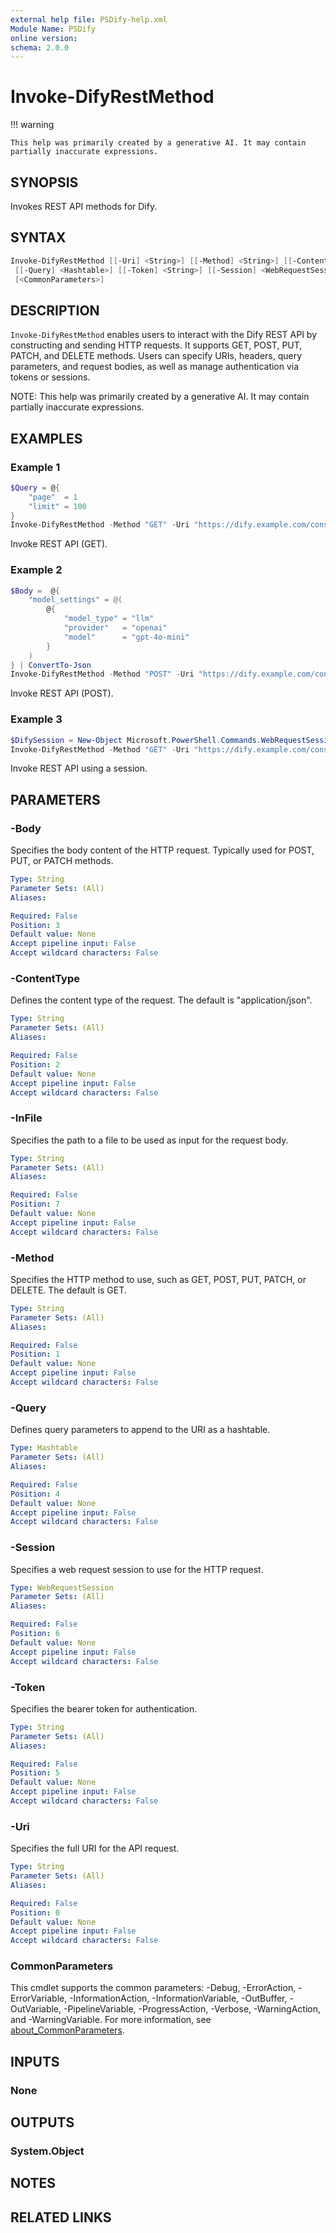 ```yaml
---
external help file: PSDify-help.xml
Module Name: PSDify
online version:
schema: 2.0.0
---
```


# Invoke-DifyRestMethod

!!! warning

    This help was primarily created by a generative AI. It may contain partially inaccurate expressions.

## SYNOPSIS

Invokes REST API methods for Dify.

## SYNTAX

```powershell
Invoke-DifyRestMethod [[-Uri] <String>] [[-Method] <String>] [[-ContentType] <String>] [[-Body] <String>]
 [[-Query] <Hashtable>] [[-Token] <String>] [[-Session] <WebRequestSession>] [[-InFile] <String>]
 [<CommonParameters>]
```

## DESCRIPTION

`Invoke-DifyRestMethod` enables users to interact with the Dify REST API by constructing and sending HTTP requests. It supports GET, POST, PUT, PATCH, and DELETE methods. Users can specify URIs, headers, query parameters, and request bodies, as well as manage authentication via tokens or sessions.

NOTE: This help was primarily created by a generative AI. It may contain partially inaccurate expressions.

## EXAMPLES

### Example 1

```powershell
$Query = @{
    "page"  = 1
    "limit" = 100
}
Invoke-DifyRestMethod -Method "GET" -Uri "https://dify.example.com/console/api/apps" -Query $Query -Token $env:PSDIFY_CONSOLE_TOKEN
```

Invoke REST API (GET).

### Example 2

```powershell
$Body =  @{
    "model_settings" = @(
        @{
            "model_type" = "llm"
            "provider"   = "openai"
            "model"      = "gpt-4o-mini"
        }
    )
} | ConvertTo-Json
Invoke-DifyRestMethod -Method "POST" -Uri "https://dify.example.com/console/api/workspaces/current/default-model" -Body $Body -Token $env:PSDIFY_CONSOLE_TOKEN
```

Invoke REST API (POST).

### Example 3

```powershell
$DifySession = New-Object Microsoft.PowerShell.Commands.WebRequestSession
Invoke-DifyRestMethod -Method "GET" -Uri "https://dify.example.com/console/api/setup" -Session $DifySession
```

Invoke REST API using a session.

## PARAMETERS

### -Body

Specifies the body content of the HTTP request. Typically used for POST, PUT, or PATCH methods.

```yaml
Type: String
Parameter Sets: (All)
Aliases:

Required: False
Position: 3
Default value: None
Accept pipeline input: False
Accept wildcard characters: False
```

### -ContentType

Defines the content type of the request. The default is "application/json".

```yaml
Type: String
Parameter Sets: (All)
Aliases:

Required: False
Position: 2
Default value: None
Accept pipeline input: False
Accept wildcard characters: False
```

### -InFile

Specifies the path to a file to be used as input for the request body.

```yaml
Type: String
Parameter Sets: (All)
Aliases:

Required: False
Position: 7
Default value: None
Accept pipeline input: False
Accept wildcard characters: False
```

### -Method

Specifies the HTTP method to use, such as GET, POST, PUT, PATCH, or DELETE. The default is GET.

```yaml
Type: String
Parameter Sets: (All)
Aliases:

Required: False
Position: 1
Default value: None
Accept pipeline input: False
Accept wildcard characters: False
```

### -Query

Defines query parameters to append to the URI as a hashtable.

```yaml
Type: Hashtable
Parameter Sets: (All)
Aliases:

Required: False
Position: 4
Default value: None
Accept pipeline input: False
Accept wildcard characters: False
```

### -Session

Specifies a web request session to use for the HTTP request.

```yaml
Type: WebRequestSession
Parameter Sets: (All)
Aliases:

Required: False
Position: 6
Default value: None
Accept pipeline input: False
Accept wildcard characters: False
```

### -Token

Specifies the bearer token for authentication.

```yaml
Type: String
Parameter Sets: (All)
Aliases:

Required: False
Position: 5
Default value: None
Accept pipeline input: False
Accept wildcard characters: False
```

### -Uri

Specifies the full URI for the API request.

```yaml
Type: String
Parameter Sets: (All)
Aliases:

Required: False
Position: 0
Default value: None
Accept pipeline input: False
Accept wildcard characters: False
```

### CommonParameters

This cmdlet supports the common parameters: -Debug, -ErrorAction, -ErrorVariable, -InformationAction, -InformationVariable, -OutBuffer, -OutVariable, -PipelineVariable, -ProgressAction, -Verbose, -WarningAction, and -WarningVariable. For more information, see [about_CommonParameters](http://go.microsoft.com/fwlink/?LinkID=113216).

## INPUTS

### None

## OUTPUTS

### System.Object

## NOTES

## RELATED LINKS
